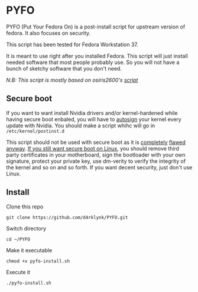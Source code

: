 # PYFO
PYFO (Put Your Fedora On) is a post-install script for upstream version of fedora. It also focuses on security.

This script has been tested for Fedora Workstation 37.

It is meant to use right after you installed Fedora. This script will just install needed software that most people probably use.
So you will not have a bunch of sketchy software that you don't need.

*N.B: This script is mostly based on osiris2600's [script](https://github.com/osiris2600/fedora-setup)*

## Secure boot

If you want to want install Nvidia drivers and/or kernel-hardened while having secure boot enbaled, you will have to [autosign](https://docs.fedoraproject.org/en-US/fedora/latest/system-administrators-guide/kernel-module-driver-configuration/Working_with_Kernel_Modules/#sect-signing-kernel-modules-for-secure-boot) your kernel every update with Nvidia. You should make a script whihc will go in `/etc/kernel/postinst.d`

This script should not be used with secure boot as it is [completely](https://privsec.dev/posts/linux/linux-insecurities/#lack-of-verified-boot) [flawed](https://madaidans-insecurities.github.io/guides/linux-hardening.html#verified-boot) [anyway](https://privsec.dev/posts/linux/desktop-linux-hardening/#secure-boot). [If you still want secure boot on Linux](https://wiki.archlinux.org/title/Unified_Extensible_Firmware_Interface/Secure_Boot), you should remove third party certificates in your motherboard, sign the bootloader with your own signature, protect your private key, use dm-verity to verify the integrity of the kernel and so on and so forth. If you want decent security, just don't use Linux.

## Install

Clone this repo

`git clone https://github.com/d4rklynk/PYFO.git`

Switch directory

`cd ~/PYFO`

Make it executable

`chmod +x pyfo-install.sh`

Execute it

`./pyfo-install.sh`
